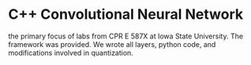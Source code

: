 # C++ Convolutional Neural Network

the primary focus of labs from CPR E 587X at Iowa State University.
The framework was provided. We wrote all layers, python code, and modifications involved in quantization.

